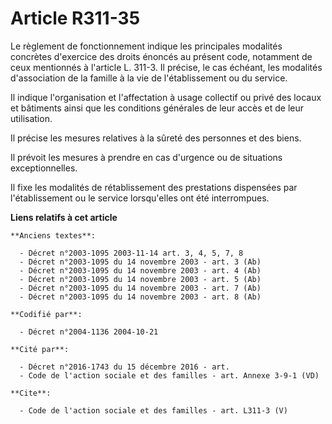 # Article R311-35

Le règlement de fonctionnement indique les principales modalités concrètes d'exercice des droits énoncés au présent code,
notamment de ceux mentionnés à l'article L. 311-3. Il précise, le cas échéant, les modalités d'association de la famille à la
vie de l'établissement ou du service. 

Il indique l'organisation et l'affectation à usage collectif ou privé des locaux et bâtiments ainsi que les conditions
générales de leur accès et de leur utilisation. 

Il précise les mesures relatives à la sûreté des personnes et des biens. 

Il prévoit les mesures à prendre en cas d'urgence ou de situations exceptionnelles. 

Il fixe les modalités de rétablissement des prestations dispensées par l'établissement ou le service lorsqu'elles ont été
interrompues.

**Liens relatifs à cet article**

	**Anciens textes**:

	  - Décret n°2003-1095 2003-11-14 art. 3, 4, 5, 7, 8
	  - Décret n°2003-1095 du 14 novembre 2003 - art. 3 (Ab)
	  - Décret n°2003-1095 du 14 novembre 2003 - art. 4 (Ab)
	  - Décret n°2003-1095 du 14 novembre 2003 - art. 5 (Ab)
	  - Décret n°2003-1095 du 14 novembre 2003 - art. 7 (Ab)
	  - Décret n°2003-1095 du 14 novembre 2003 - art. 8 (Ab)

	**Codifié par**:

	  - Décret n°2004-1136 2004-10-21

	**Cité par**:

	  - Décret n°2016-1743 du 15 décembre 2016 - art.
	  - Code de l'action sociale et des familles - art. Annexe 3-9-1 (VD)

	**Cite**:

	  - Code de l'action sociale et des familles - art. L311-3 (V)
